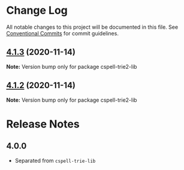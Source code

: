 # Change Log

All notable changes to this project will be documented in this file.
See [Conventional Commits](https://conventionalcommits.org) for commit guidelines.

## [4.1.3](https://github.com/streetsidesoftware/cspell/compare/cspell-trie2-lib@4.1.2...cspell-trie2-lib@4.1.3) (2020-11-14)

**Note:** Version bump only for package cspell-trie2-lib





## [4.1.2](https://github.com/streetsidesoftware/cspell/compare/cspell-trie2-lib@4.1.1...cspell-trie2-lib@4.1.2) (2020-11-14)

**Note:** Version bump only for package cspell-trie2-lib





# Release Notes

## 4.0.0
- Separated from `cspell-trie-lib`
